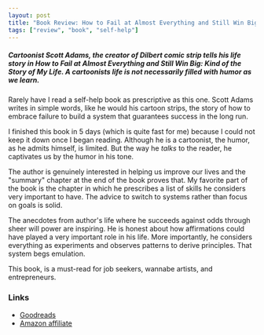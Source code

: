 ```yaml
---
layout: post
title: "Book Review: How to Fail at Almost Everything and Still Win Big by Scott Adams"
tags: ["review", "book", "self-help"]
---
```

##### Cartoonist Scott Adams, the creator of *Dilbert* comic strip tells his life story in *How to Fail at Almost Everything and Still Win Big: Kind of the Story of My Life*. A cartoonists life is not necessarily filled with humor as we learn. #####

Rarely have I read a self-help book as prescriptive as this one. Scott Adams writes in simple words, like he would his cartoon strips, the story of how to embrace failure to build a system that guarantees success in the long run.

I finished this book in 5 days (which is quite fast for me) because I could not keep it down once I began reading. Although he is a cartoonist, the humor, as he admits himself, is limited. But the way he *talks* to the reader, he captivates us by the humor in his tone.

The author is genuinely interested in helping us improve our lives and the "summary" chapter at the end of the book proves that. My favorite part of the book is the chapter in which he prescribes a list of skills he considers very important to have. The advice to switch to systems rather than focus on goals is solid.

The anecdotes from author's life where he succeeds against odds through sheer will power are inspiring. He is honest about how affirmations could have played a very important role in his life. More importantly, he considers everything as experiments and observes patterns to derive principles. That system begs emulation.

This book, is a must-read for job seekers, wannabe artists, and entrepreneurs.

### Links ###
* [Goodreads](https://www.goodreads.com/book/show/17859574-how-to-fail-at-almost-everything-and-still-win-big)
* [Amazon affiliate](https://www.amazon.in/gp/product/0241003709/ref=as_li_tl?ie=UTF8&camp=3638&creative=24630&creativeASIN=0241003709&linkCode=as2&tag=lealea-21&linkId=e3c881701d9feddd32fa7f96c9c93b00)

